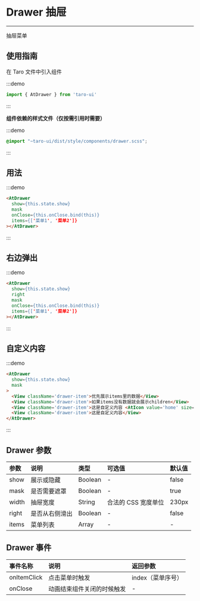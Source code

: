 # Drawer 抽屉

---

抽屉菜单

## 使用指南

在 Taro 文件中引入组件

:::demo
```js
import { AtDrawer } from 'taro-ui'
```
:::

**组件依赖的样式文件（仅按需引用时需要）**

:::demo
```scss
@import "~taro-ui/dist/style/components/drawer.scss";
```
:::

## 用法

:::demo
```html
<AtDrawer 
  show={this.state.show} 
  mask 
  onClose={this.onClose.bind(this)} 
  items={['菜单1', '菜单2']}
></AtDrawer>
```
:::

## 右边弹出

:::demo
```html
<AtDrawer 
  show={this.state.show} 
  right 
  mask 
  onClose={this.onClose.bind(this)} 
  items={['菜单1', '菜单2']}
></AtDrawer>
```
:::

## 自定义内容

:::demo
```html
<AtDrawer
  show={this.state.show}
  mask
>
  <View className='drawer-item'>优先展示items里的数据</View>
  <View className='drawer-item'>如果items没有数据就会展示children</View>
  <View className='drawer-item'>这是自定义内容 <AtIcon value='home' size='20' /></View>
  <View className='drawer-item'>这是自定义内容</View>
</AtDrawer>
```
:::

## Drawer 参数

| 参数  | 说明           | 类型    | 可选值            | 默认值 |
|:------|:---------------|:--------|:------------------|:-------|
| show  | 展示或隐藏     | Boolean | -                 | false  |
| mask  | 是否需要遮罩   | Boolean | -                 | true   |
| width | 抽屉宽度       | String  | 合法的 CSS 宽度单位 | 230px  |
| right | 是否从右侧滑出 | Boolean | -                 | false  |
| items | 菜单列表       | Array   | -                 | -      |

## Drawer 事件

| 事件名称    | 说明                       | 返回参数          |
|:------------|:---------------------------|:------------------|
| onItemClick | 点击菜单时触发             | index（菜单序号） |
| onClose     | 动画结束组件关闭的时候触发 | -                 |
